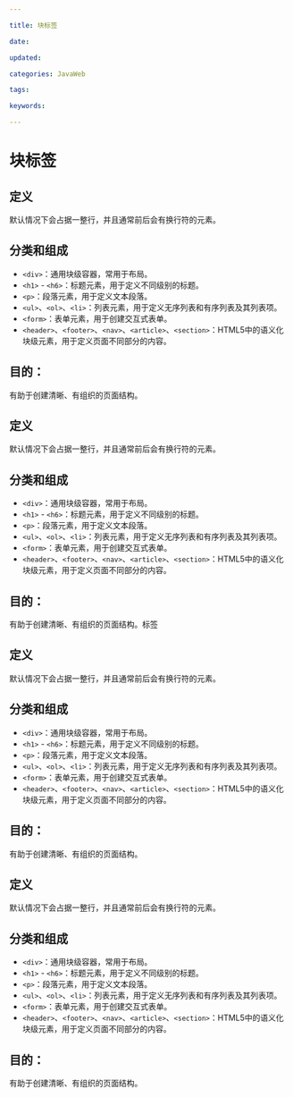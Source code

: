 ```yaml
---

title: 块标签

date: 

updated: 

categories: JavaWeb

tags: 

keywords: 

---
```

# 块标签

## 定义

默认情况下会占据一整行，并且通常前后会有换行符的元素。

## 分类和组成

- `<div>`：通用块级容器，常用于布局。
- `<h1>` - `<h6>`：标题元素，用于定义不同级别的标题。
- `<p>`：段落元素，用于定义文本段落。
- `<ul>`、`<ol>`、`<li>`：列表元素，用于定义无序列表和有序列表及其列表项。
- `<form>`：表单元素，用于创建交互式表单。
- `<header>`、`<footer>`、`<nav>`、`<article>`、`<section>`：HTML5中的语义化块级元素，用于定义页面不同部分的内容。

## 目的：

有助于创建清晰、有组织的页面结构。

## 定义

默认情况下会占据一整行，并且通常前后会有换行符的元素。

## 分类和组成

- `<div>`：通用块级容器，常用于布局。
- `<h1>` - `<h6>`：标题元素，用于定义不同级别的标题。
- `<p>`：段落元素，用于定义文本段落。
- `<ul>`、`<ol>`、`<li>`：列表元素，用于定义无序列表和有序列表及其列表项。
- `<form>`：表单元素，用于创建交互式表单。
- `<header>`、`<footer>`、`<nav>`、`<article>`、`<section>`：HTML5中的语义化块级元素，用于定义页面不同部分的内容。

## 目的：

有助于创建清晰、有组织的页面结构。标签

## 定义

默认情况下会占据一整行，并且通常前后会有换行符的元素。

## 分类和组成

- `<div>`：通用块级容器，常用于布局。
- `<h1>` - `<h6>`：标题元素，用于定义不同级别的标题。
- `<p>`：段落元素，用于定义文本段落。
- `<ul>`、`<ol>`、`<li>`：列表元素，用于定义无序列表和有序列表及其列表项。
- `<form>`：表单元素，用于创建交互式表单。
- `<header>`、`<footer>`、`<nav>`、`<article>`、`<section>`：HTML5中的语义化块级元素，用于定义页面不同部分的内容。

## 目的：

有助于创建清晰、有组织的页面结构。

## 定义

默认情况下会占据一整行，并且通常前后会有换行符的元素。

## 分类和组成

- `<div>`：通用块级容器，常用于布局。
- `<h1>` - `<h6>`：标题元素，用于定义不同级别的标题。
- `<p>`：段落元素，用于定义文本段落。
- `<ul>`、`<ol>`、`<li>`：列表元素，用于定义无序列表和有序列表及其列表项。
- `<form>`：表单元素，用于创建交互式表单。
- `<header>`、`<footer>`、`<nav>`、`<article>`、`<section>`：HTML5中的语义化块级元素，用于定义页面不同部分的内容。

## 目的：

有助于创建清晰、有组织的页面结构。